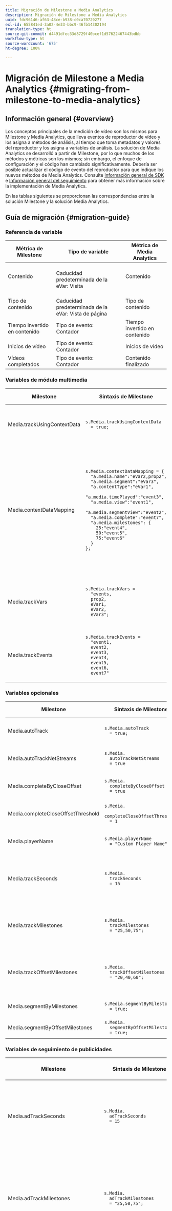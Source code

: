 ```yaml
---
title: Migración de Milestone a Media Analytics
description: Migración de Milestone a Media Analytics
uuid: fdc96146-af63-48ce-b938-c0ca70729277
exl-id: 655841ed-3a02-4e33-bbc9-46fb14302194
translation-type: ht
source-git-commit: d4491dfec33d8729f40bcef1d57622467443bdbb
workflow-type: ht
source-wordcount: '675'
ht-degree: 100%

---
```


# Migración de Milestone a Media Analytics {#migrating-from-milestone-to-media-analytics}

## Información general {#overview}

Los conceptos principales de la medición de vídeo son los mismos para Milestone y Media Analytics, que lleva eventos de reproductor de vídeo y los asigna a métodos de análisis, al tiempo que toma metadatos y valores del reproductor y los asigna a variables de análisis. La solución de Media Analytics se desarrolló a partir de Milestone, por lo que muchos de los métodos y métricas son los mismos; sin embargo, el enfoque de configuración y el código han cambiado significativamente. Debería ser posible actualizar el código de evento del reproductor para que indique los nuevos métodos de Media Analytics. Consulte [Información general de SDK](/help/sdk-implement/setup/setup-overview.md) e [Información general del seguimiento](/help/sdk-implement/track-av-playback/track-core-overview.md) para obtener más información sobre la implementación de Media Analytics.

En las tablas siguientes se proporcionan las correspondencias entre la solución Milestone y la solución Media Analytics.

## Guía de migración {#migration-guide}

### Referencia de variable

| Métrica de Milestone | Tipo de variable | Métrica de Media Analytics |
| --- | --- | --- |
| Contenido | <br>Caducidad predeterminada de la eVar: Visita | Contenido |
| Tipo de contenido | <br>Caducidad predeterminada de la eVar: Vista de página | Tipo de contenido |
| Tiempo invertido en contenido | Tipo de evento: <br>Contador | Tiempo invertido en contenido |
| Inicios de vídeo | Tipo de evento: <br>Contador | Inicios de vídeo |
| Vídeos completados | Tipo de evento: <br>Contador | Contenido finalizado |


### Variables de módulo multimedia

| Milestone | Sintaxis de Milestone | Media Analytics | Sintaxis de Media Analytics |
| --- | --- | --- | --- |
| Media.trackUsingContextData | `s.Media.trackUsingContextData` <br> `  = true;` | N/D | Todos los datos de Media Analytics solo se envían mediante datos de contexto. |
| Media.contextDataMapping | `s.Media.contextDataMapping = {` <br> `  "a.media.name":"eVar2,prop2",` <br> `  "a.media.segment":"eVar3",` <br> `  "a.contentType":"eVar1",` <br> `  "a.media.timePlayed":"event3",` <br> `  "a.media.view":"event1",` <br> `  "a.media.segmentView":"event2",` <br> `  "a.media.complete":"event7",` <br> `  "a.media.milestones": {` <br> `    25:"event4",` <br> `    50:"event5",` <br> `    75:"event6"` <br> `  }` <br> `};` | N/D | Los datos de contexto de Media Analytics se rellenan automáticamente en las variables reservadas. Ya no es necesario asignar eVars, props y eventos en el código de implementación. Los clientes pueden asignar datos de contexto a variables mediante el uso de reglas de procesamiento. |
| Media.trackVars | `s.Media.trackVars =` <br> `  "events,` <br> `  prop2,` <br> `  eVar1,` <br> `  eVar2,` <br> `  eVar3";` | N/D | Ya no es necesario puesto que se realiza mediante variables reservadas y reglas de procesamiento. |
| Media.trackEvents | `s.Media.trackEvents =` <br> `  "event1,` <br> `  event2,` <br> `  event3,` <br> `  event4,` <br> `  event5,` <br> `  event6,` <br> `  event7"` | N/D | Ya no es necesario puesto que se realiza mediante variables reservadas y reglas de procesamiento. |

### Variables opcionales

| Milestone | Sintaxis de Milestone | Media Analytics | Sintaxis de Media Analytics |
| --- | --- | --- | --- |
| Media.autoTrack | `s.Media.autoTrack` <br> `  = true;` | N/D | Ya no proporcionamos asignaciones de reproductor precompiladas. |
| Media.autoTrackNetStreams | `s.Media.` <br> `  autoTrackNetStreams` <br> `  = true` | N/D | Ya no proporcionamos asignaciones de reproductor precompiladas. |
| Media.completeByCloseOffset | `s.Media.` <br> `  completeByCloseOffset` <br> `  = true` | N/D | La finalización del contenido solo admite un marcador de progreso del 100%. |
| Media.completeCloseOffsetThreshold | `s.Media.` <br> `  completeCloseOffsetThreshold` <br> `  = 1` | N/D | La finalización del contenido solo admite un marcador de progreso del 100%. |
| Media.playerName | `s.Media.playerName` <br> `  = "Custom Player Name"` | Clave de SDK: playerName;<br> Clave de API: media.playerName | `MediaHeartbeatConfig.` <br> `  playerName` |
| Media.trackSeconds | `s.Media.` <br> `  trackSeconds` <br> `  = 15` | N/D | Media Analytics tiene establecido 10 segundos para el contenido y 1 segundo para los anuncios. No hay más opciones disponibles. |
| Media.trackMilestones | `s.Media.` <br> `  trackMilestones` <br> `  = "25,50,75";` | N/D | Media Analytics siempre realiza un seguimiento de los marcadores de progreso en el 10 %, 25 %, 50 %, 75 % y 95 %. |
| Media.trackOffsetMilestones | `s.Media.` <br> `  trackOffsetMilestones` <br> `  = "20,40,60";` | N/D | Media Analytics siempre realiza un seguimiento de los marcadores de progreso en el 10 %, 25 %, 50 %, 75 % y 95 %. |
| Media.segmentByMilestones | `s.Media.segmentByMilestones` <br> `  = true;` | N/D | El seguimiento automático ya no está disponible. |
| Media.segmentByOffsetMilestones | `s.Media.` <br> `  segmentByOffsetMilestones` <br> `  = true;` | N/D | El seguimiento automático ya no está disponible. |

### Variables de seguimiento de publicidades

| Milestone | Sintaxis de Milestone | Media Analytics | Sintaxis de Media Analytics |
| --- | --- | --- | --- |
| Media.adTrackSeconds | `s.Media.` <br> `  adTrackSeconds` <br> `  = 15` | N/D | Media Analytics tiene establecido 10 segundos para el contenido y 1 segundo para los anuncios. No hay más opciones disponibles. |
| Media.adTrackMilestones | `s.Media.` <br> `  adTrackMilestones` <br> `  = "25,50,75";` | N/D | Los marcadores de progreso no se proporcionan de forma predeterminada para las publicidades. Utilice métricas calculadas para crear marcadores de progreso de anuncios. |
| Media.adTrackOffsetMilestones | `s.Media.` <br> `  adTrackOffsetMilestones` <br> `  = "20,40,60";` | N/D | Media Analytics se establece en 1 segundo para las publicidades. No hay más opciones disponibles. |
| Media.adSegmentByMilestones | `s.Media.` <br> `  adSegmentByMilestones` <br> `  = true;` | N/D | El seguimiento automático ya no está disponible. |
| Media.adSegmentByOffsetMilestones | `s.Media.` <br> `  adSegmentByOffsetMilestones` <br> `  = true;` | N/D | El seguimiento automático ya no está disponible. |

### Métodos de módulo multimedia

| Milestone | Sintaxis de Milestone | Media Analytics | Sintaxis de Media Analytics |
| --- | --- | --- | --- |
| Media.open | `s.Media.open(` <br> `  mediaName,` <br> `  mediaLength,` <br> `  mediaPlayerName)` | trackSessionStart | `trackSessionStart(` <br> `  mediaObject,` <br> `  contextData)` |
| mediaName | `mediaName`: (requerido) nombre del vídeo tal como desea que aparezca en informes de vídeo. | name | `createMediaObject(` <br> `  name,` <br> `  mediaId,` <br> `  length,` <br> `  streamType)` |
| mediaLength | `mediaLength`: (requerido) duración del vídeo en segundos. | length | `createMediaObject(` <br> `  name,` <br> `  mediaId,` <br> `  length,` <br> `  streamType)` |
| mediaPlayerName | `mediaPlayerName`: (requerido) nombre del reproductor multimedia que se utilizó para ver el vídeo, tal como desea que aparezca en informes de vídeo. | playerName | `MediaHeartbeatConfig.` <br> `  playerName` |
| Media.openAd | `s.Media.openAd(` <br> `  name,` <br> `  length,` <br> `  playerName,` <br> `  parentName,` <br> `  parentPod,` <br> `  parentPodPosition,` <br> `  CPM)` | trackEvent | `mediaHeartbeat.trackEvent(` <br> `  MediaHeartbeat.` <br> `    Event.` <br> `    AdBreakStart, ` <br> `  adBreakObject);` <br> `...` <br> `trackEvent(` <br> `  MediaHeartbeat.` <br> `    Event.` <br> `    AdStart, ` <br> `  adObject, ` <br> `  adCustomMetadata);` |
| name | `name`: (requerido) nombre o ID del anuncio. | name | `createAdObject(` <br> `  name, ` <br> `  adId, ` <br> `  position, ` <br> `  length)` |
| length | `length`: (requerido) duración del anuncio. | length | `createAdObject(` <br> `  name, ` <br> `  adId, ` <br> `  position, ` <br> `  length)` |
| playerName | `playerName`: (requerido) nombre del reproductor de contenidos que se utilizó para ver el anuncio. | playerName | `MediaHeartbeatConfig.` <br> `  playerName` |
| parentName | `parentName`: Nombre o ID del contenido primario donde está incrustado el anuncio. | N/D | Heredado automáticamente. |
| parentPod | `parentPod`: Posición en el contenido primario en que se reprodujo el anuncio. | position | `createAdBreakObject(` <br> `  name, ` <br> `  position, ` <br> `  startTime)` |
| parentPodPosition | `parentPodPosition`: Posición dentro del pod donde se reproduce el anuncio. | position | `createAdObject(` <br> `  name, ` <br> `  adId, ` <br> `  position, ` <br> `  length)` |
| CPM | `CPM`: CPM o CPM cifrado (con el prefijo “~”) que se aplica a esta reproducción. | N/D | No disponible de forma predeterminada en Media Analytics. |
| Media.click | `s.Media.click(name, offset)` | N/D | Utilice una llamada de análisis de vínculo personalizado para hacer un seguimiento de los clics. |
| Media.close | `s.Media.close(mediaName)` | trackSessionEnd | `trackSessionEnd()` |
| Media.complete | `s.Media.complete(name, offset)` | trackComplete | `trackComplete()` |
| Media.play | `s.Media.play(` <br> `  name,` <br> `  offset,` <br> `  segmentNum,` <br> `  segment, ` <br> `  segmentLength)` | trackPlay | `trackPlay()` |
| Media.stop | `s.Media.stop(mediaName, mediaOffset)` | trackPause<br> o <br>trackEvent | `trackPause()` <br> O bien `trackEvent(` <br> `  MediaHeartbeat.` <br> `  Event.` <br> `  SeekStart)` <br> O bien <br> `trackEvent(` <br> `  MediaHeartbeat.` <br> `  Event.` <br> `  BufferStart);` |
| Media.monitor | `s.Media.monitor(s, media)` | Utilice metadatos personalizados o estándar para establecer variables adicionales. | `var customVideoMetadata = ` <br> `{` <br> `  isUserLoggedIn: ` <br> `    "false",` <br> `  tvStation: ` <br> `    "Sample TV station",` <br> `  programmer: ` <br> `    "Sample programmer"` <br> `};` <br> `...` <br> `var standardVideoMetadata ` <br> `  = {};` <br> `standardVideoMetadata` <br> `  [MediaHeartbeat.` <br> `   VideoMetadataKeys.` <br> `   EPISODE] = ` <br> `  "Sample Episode";` <br> `standardVideoMetadata` <br> `  [MediaHeartbeat.` <br> `   VideoMetadataKeys.` <br> `   SHOW] = "Sample Show";` <br> `...` <br> `mediaObject.setValue(` <br> `  MediaHeartbeat.` <br> `  MediaObjectKey.` <br> `  StandardVideoMetadata, ` <br> `  standardVideoMetadata);` |
| Media.track | `s.Media.track(mediaName)` | N/D | La frecuencia de llamada de seguimiento se configura automáticamente. |
